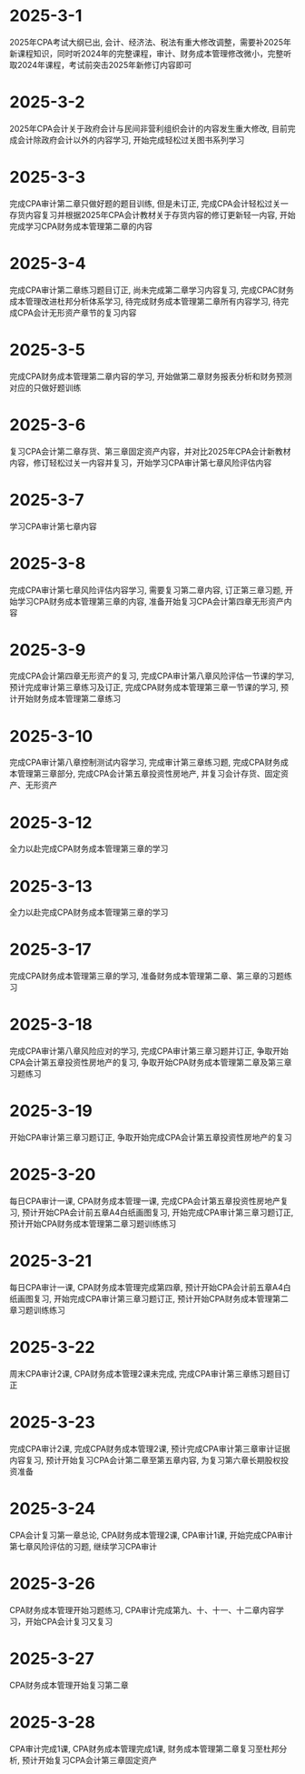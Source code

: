# 2025-3-1
2025年CPA考试大纲已出, 会计、经济法、税法有重大修改调整，需要补2025年新课程知识，同时听2024年的完整课程，审计、财务成本管理修改微小，完整听取2024年课程，考试前突击2025年新修订内容即可

# 2025-3-2
2025年CPA会计关于政府会计与民间非营利组织会计的内容发生重大修改, 目前完成会计除政府会计以外的内容学习, 开始完成轻松过关图书系列学习

# 2025-3-3
完成CPA审计第二章只做好题的题目训练, 但是未订正, 完成CPA会计轻松过关一存货内容复习并根据2025年CPA会计教材关于存货内容的修订更新轻一内容, 开始完成学习CPA财务成本管理第二章的内容

# 2025-3-4
完成CPA审计第二章练习题目订正, 尚未完成第二章学习内容复习, 完成CPAC财务成本管理改进杜邦分析体系学习, 待完成财务成本管理第二章所有内容学习, 待完成CPA会计无形资产章节的复习内容

# 2025-3-5
完成CPA财务成本管理第二章内容的学习, 开始做第二章财务报表分析和财务预测对应的只做好题训练

# 2025-3-6
复习CPA会计第二章存货、第三章固定资产内容，并对比2025年CPA会计新教材内容，修订轻松过关一内容并复习，开始学习CPA审计第七章风险评估内容

# 2025-3-7
学习CPA审计第七章内容

# 2025-3-8
完成CPA审计第七章风险评估内容学习, 需要复习第二章内容, 订正第三章习题, 开始学习CPA财务成本管理第三章的内容, 准备开始复习CPA会计第四章无形资产内容

# 2025-3-9
完成CPA会计第四章无形资产的复习, 完成CPA审计第八章风险评估一节课的学习, 预计完成审计第三章练习及订正, 完成CPA财务成本管理第三章一节课的学习, 预计开始财务成本管理第二章练习

# 2025-3-10
完成CPA审计第八章控制测试内容学习, 完成审计第三章练习题, 完成CPA财务成本管理第三章部分, 完成CPA会计第五章投资性房地产, 并复习会计存货、固定资产、无形资产

# 2025-3-12
全力以赴完成CPA财务成本管理第三章的学习

# 2025-3-13
全力以赴完成CPA财务成本管理第三章的学习

# 2025-3-17
完成CPA财务成本管理第三章的学习, 准备财务成本管理第二章、第三章的习题练习

# 2025-3-18
完成CPA审计第八章风险应对的学习, 完成CPA审计第三章习题并订正, 争取开始CPA会计第五章投资性房地产的复习, 争取开始CPA财务成本管理第二章及第三章习题练习

# 2025-3-19
开始CPA审计第三章习题订正, 争取开始完成CPA会计第五章投资性房地产的复习

# 2025-3-20
每日CPA审计一课, CPA财务成本管理一课, 完成CPA会计第五章投资性房地产复习, 预计开始CPA会计前五章A4白纸画图复习, 开始完成CPA审计第三章习题订正, 预计开始CPA财务成本管理第二章习题训练练习

# 2025-3-21
每日CPA审计一课, CPA财务成本管理完成第四章, 预计开始CPA会计前五章A4白纸画图复习, 开始完成CPA审计第三章习题订正, 预计开始CPA财务成本管理第二章习题训练练习

# 2025-3-22
周末CPA审计2课, CPA财务成本管理2课未完成, 完成CPA审计第三章练习题目订正

# 2025-3-23
完成CPA审计2课, 完成CPA财务成本管理2课, 预计完成CPA审计第三章审计证据内容复习, 预计开始复习CPA会计第二章至第五章内容, 为复习第六章长期股权投资准备

# 2025-3-24
CPA会计复习第一章总论, CPA财务成本管理2课, CPA审计1课, 开始完成CPA审计第七章风险评估的习题, 继续学习CPA审计

# 2025-3-26
CPA财务成本管理开始习题练习, CPA审计完成第九、十、十一、十二章内容学习，开始CPA会计复习又复习

# 2025-3-27
CPA财务成本管理开始复习第二章

# 2025-3-28
CPA审计完成1课, CPA财务成本管理完成1课, 财务成本管理第二章复习至杜邦分析, 预计开始复习CPA会计第三章固定资产